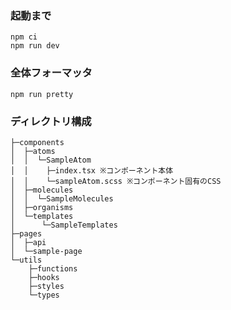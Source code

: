 ### 起動まで

```
npm ci
npm run dev
```

### 全体フォーマッタ

```
npm run pretty
```

### ディレクトリ構成

```
├─components
│  ├─atoms
│  │  └─SampleAtom
│  │    ├─index.tsx ※コンポーネント本体
│  │    └─sampleAtom.scss ※コンポーネント固有のCSS
│  ├─molecules
│  │  └─SampleMolecules
│  ├─organisms
│  └─templates
│      └─SampleTemplates
├─pages
│  ├─api
│  └─sample-page
└─utils
    ├─functions
    ├─hooks
    ├─styles
    └─types
```
